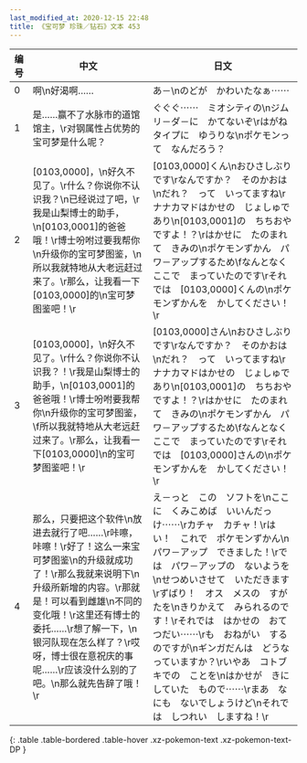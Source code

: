 ```yaml
---
last_modified_at: 2020-12-15 22:48
title: 《宝可梦 珍珠／钻石》文本 453
---
```

| 编号 | 中文 | 日文 |
| ---- | ---- | ---- |
| 0 | 啊\n好渴啊…… | あ－\nのどが　かわいたなぁ⋯⋯ |
| 1 | 是……赢不了水脉市的道馆馆主，\r对钢属性占优势的宝可梦是什么呢？ | ぐぐぐ⋯⋯　ミオシティの\nジムリ－ダ－に　かてないぞ\rはがねタイプに　ゆうりな\nポケモンって　なんだろう？ |
| 2 | [0103,0000]，\n好久不见了。\r什么？你说你不认识我？\n已经说过了吧，\r我是山梨博士的助手，\n[0103,0001]的爸爸哦！\r博士吩咐过要我帮你\n升级你的宝可梦图鉴，\n所以我就特地从大老远赶过来了。\r那么，让我看一下[0103,0000]的\n宝可梦图鉴吧！\r | [0103,0000]くん\nおひさしぶりです\rなんですか？　そのかおは\nだれ？　って　いってますね\rナナカマドはかせの　じょしゅであり\n[0103,0001]の　ちちおや　ですよ！？\rはかせに　たのまれて　きみの\nポケモンずかん　パワ－アップするため\fなんとなく　ここで　まっていたのです\rそれでは　[0103,0000]くんの\nポケモンずかんを　かしてください！\r |
| 3 | [0103,0000]，\n好久不见了。\r什么？你说你不认识我？！\r我是山梨博士的助手，\n[0103,0001]的爸爸哦！\r博士吩咐要我帮你\n升级你的宝可梦图鉴，\f所以我就特地从大老远赶过来了。\r那么，让我看一下[0103,0000]\n的宝可梦图鉴吧！\r | [0103,0000]さん\nおひさしぶりです\rなんですか？　そのかおは\nだれ？　って　いってますね\rナナカマドはかせの　じょしゅであり\n[0103,0001]の　ちちおや　ですよ！？\rはかせに　たのまれて　きみの\nポケモンずかん　パワ－アップするため\fなんとなく　ここで　まっていたのです\rそれでは　[0103,0000]さんの\nポケモンずかんを　かしてください！\r |
| 4 | 那么，只要把这个软件\n放进去就行了吧……\r咔嚓，咔嚓！\r好了！这么一来宝可梦图鉴\n的升级就成功了！\r那么我就来说明下\n升级所新增的内容。\r那就是！可以看到雌雄\n不同的变化哦！\r这里还有博士的委托……\r想了解一下，\n银河队现在怎么样了？\r哎呀，博士很在意祝庆的事呢……\r应该没什么别的了吧。\n那么就先告辞了哦！\r | え－っと　この　ソフトを\nここに　くみこめば　いいんだっけ⋯⋯\rカチャ　カチャ！\rはい！　これで　ポケモンずかん\nパワ－アップ　できました！\rでは　パワ－アップの　ないようを\nせつめいさせて　いただきます\rずばり！　オス　メスの　すがたを\nきりかえて　みられるのです！\rそれでは　はかせの　おてつだい⋯⋯\rも　おねがい　するのですが\nギンガだんは　どうなっていますか？\rいやあ　コトブキでの　ことを\nはかせが　きにしていた　もので⋯⋯\rまあ　なにも　ないでしょうけど\nそれでは　しつれい　しますね！\r |
{: .table .table-bordered .table-hover .xz-pokemon-text .xz-pokemon-text-DP }